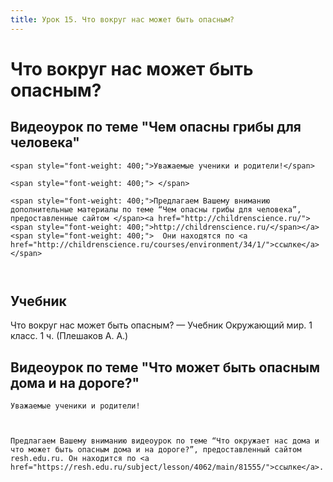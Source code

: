 ```yaml
---
title: Урок 15. Что вокруг нас может быть опасным?
---
```


# Что вокруг нас может быть опасным?

## Видеоурок по теме "Чем опасны грибы для человека"

<p style="font-weight: 400;">
	<span style="font-weight: 400;">Уважаемые ученики и родители!</span>
</p>
<p style="font-weight: 400;">
	<span style="font-weight: 400;"> </span>
</p>
<p style="font-weight: 400;">
	<span style="font-weight: 400;">Предлагаем Вашему вниманию дополнительные материалы по теме “Чем опасны грибы для человека”, предоставленные сайтом </span><a href="http://childrenscience.ru/"><span style="font-weight: 400;">http://childrenscience.ru/</span></a><span style="font-weight: 400;">  Они находятся по <a href="http://childrenscience.ru/courses/environment/34/1/">ссылке</a></span>
</p>
<p style="font-weight: 400;">
	 
</p>

## Учебник

Что вокруг нас может быть опасным? — Учебник Окружающий мир. 1 класс. 1 ч. (Плешаков А. А.)

## Видеоурок по теме "Что может быть опасным дома и на дороге?"

<p>
	Уважаемые ученики и родители! 
</p>
<p>
	  
</p>
<p>
	Предлагаем Вашему вниманию видеоурок по теме “Что окружает нас дома и что может быть опасным дома и на дороге?”, предоставленный сайтом resh.edu.ru. Он находится по <a href="https://resh.edu.ru/subject/lesson/4062/main/81555/">ссылке</a>.
</p>